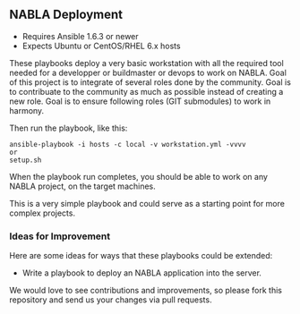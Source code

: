 ## NABLA Deployment

- Requires Ansible 1.6.3 or newer
- Expects Ubuntu or CentOS/RHEL 6.x hosts

These playbooks deploy a very basic workstation with all the required tool needed for a developper or buildmaster or devops to work on NABLA.
Goal of this project is to integrate of several roles done by the community. 
Goal is to contribuate to the community as much as possible instead of creating a new role.
Goal is to ensure following roles (GIT submodules) to work in harmony.

Then run the playbook, like this:

	ansible-playbook -i hosts -c local -v workstation.yml -vvvv
	or
	setup.sh

When the playbook run completes, you should be able to work on any NABLA project, on the target machines.

This is a very simple playbook and could serve as a starting point for more complex projects. 

### Ideas for Improvement

Here are some ideas for ways that these playbooks could be extended:

- Write a playbook to deploy an NABLA application into the server.

We would love to see contributions and improvements, so please fork this
repository and send us your changes via pull requests.
